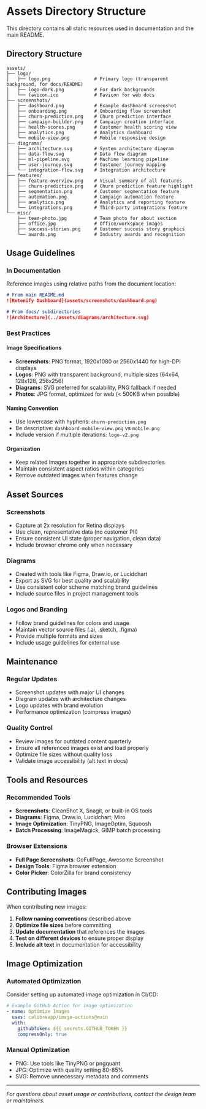 # Assets Directory Structure

This directory contains all static resources used in documentation and the main README.

## Directory Structure

```
assets/
├── logo/
│   ├── logo.png                # Primary logo (transparent background, for docs/README)
│   ├── logo-dark.png           # For dark backgrounds
│   └── favicon.ico             # Favicon for web docs
├── screenshots/
│   ├── dashboard.png           # Example dashboard screenshot
│   ├── onboarding.png          # Onboarding flow screenshot
│   ├── churn-prediction.png    # Churn prediction interface
│   ├── campaign-builder.png    # Campaign creation interface
│   ├── health-scores.png       # Customer health scoring view
│   ├── analytics.png           # Analytics dashboard
│   └── mobile-view.png         # Mobile responsive design
├── diagrams/
│   ├── architecture.svg        # System architecture diagram
│   ├── data-flow.svg           # Data flow diagram
│   ├── ml-pipeline.svg         # Machine learning pipeline
│   ├── user-journey.svg        # Customer journey mapping
│   └── integration-flow.svg    # Integration architecture
├── features/
│   ├── feature-overview.png    # Visual summary of all features
│   ├── churn-prediction.png    # Churn prediction feature highlight
│   ├── segmentation.png        # Customer segmentation feature
│   ├── automation.png          # Campaign automation feature
│   ├── analytics.png           # Analytics and reporting feature
│   └── integrations.png        # Third-party integrations feature
└── misc/
    ├── team-photo.jpg          # Team photo for about section
    ├── office.jpg              # Office/workspace images
    ├── success-stories.png     # Customer success story graphics
    └── awards.png              # Industry awards and recognition
```

## Usage Guidelines

### In Documentation
Reference images using relative paths from the document location:

```markdown
# From main README.md
![Retenify Dashboard](assets/screenshots/dashboard.png)

# From docs/ subdirectories
![Architecture](../assets/diagrams/architecture.svg)
```

### Best Practices

#### Image Specifications
- **Screenshots**: PNG format, 1920x1080 or 2560x1440 for high-DPI displays
- **Logos**: PNG with transparent background, multiple sizes (64x64, 128x128, 256x256)
- **Diagrams**: SVG preferred for scalability, PNG fallback if needed
- **Photos**: JPG format, optimized for web (< 500KB when possible)

#### Naming Convention
- Use lowercase with hyphens: `churn-prediction.png`
- Be descriptive: `dashboard-mobile-view.png` vs `mobile.png`
- Include version if multiple iterations: `logo-v2.png`

#### Organization
- Keep related images together in appropriate subdirectories
- Maintain consistent aspect ratios within categories
- Remove outdated images when features change

## Asset Sources

### Screenshots
- Capture at 2x resolution for Retina displays
- Use clean, representative data (no customer PII)
- Ensure consistent UI state (proper navigation, clean data)
- Include browser chrome only when necessary

### Diagrams
- Created with tools like Figma, Draw.io, or Lucidchart
- Export as SVG for best quality and scalability
- Use consistent color scheme matching brand guidelines
- Include source files in project management tools

### Logos and Branding
- Follow brand guidelines for colors and usage
- Maintain vector source files (.ai, .sketch, .figma)
- Provide multiple formats and sizes
- Include usage guidelines for external use

## Maintenance

### Regular Updates
- Screenshot updates with major UI changes
- Diagram updates with architecture changes
- Logo updates with brand evolution
- Performance optimization (compress images)

### Quality Control
- Review images for outdated content quarterly
- Ensure all referenced images exist and load properly
- Optimize file sizes without quality loss
- Validate image accessibility (alt text in docs)

## Tools and Resources

### Recommended Tools
- **Screenshots**: CleanShot X, Snagit, or built-in OS tools
- **Diagrams**: Figma, Draw.io, Lucidchart, Miro
- **Image Optimization**: TinyPNG, ImageOptim, Squoosh
- **Batch Processing**: ImageMagick, GIMP batch processing

### Browser Extensions
- **Full Page Screenshots**: GoFullPage, Awesome Screenshot
- **Design Tools**: Figma browser extension
- **Color Picker**: ColorZilla for brand consistency

## Contributing Images

When contributing new images:

1. **Follow naming conventions** described above
2. **Optimize file sizes** before committing
3. **Update documentation** that references the images
4. **Test on different devices** to ensure proper display
5. **Include alt text** in documentation for accessibility

## Image Optimization

### Automated Optimization
Consider setting up automated image optimization in CI/CD:

```yaml
# Example GitHub Action for image optimization
- name: Optimize Images
  uses: calibreapp/image-actions@main
  with:
    githubToken: ${{ secrets.GITHUB_TOKEN }}
    compressOnly: true
```

### Manual Optimization
- PNG: Use tools like TinyPNG or pngquant
- JPG: Optimize with quality setting 80-85%
- SVG: Remove unnecessary metadata and comments

---

*For questions about asset usage or contributions, contact the design team or maintainers.*
